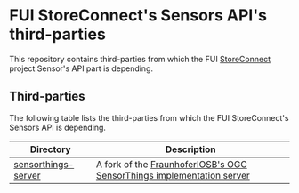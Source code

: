 # FUI StoreConnect's Sensors API's third-parties

This repository contains third-parties from which the FUI [StoreConnect](https://www.pole-scs.org/projet/storeconnect) project Sensor's API part is depending.

## Third-parties

The following table lists the third-parties from which the FUI StoreConnect's Sensors API is depending.

Directory                                       | Description                                                                                                                       
----------------------------------------------- | -----------------------------------------------------------------------------------------------------------------------------
[sensorthings-server](./sensorthings-server)    | A fork of the [FraunhoferIOSB's OGC SensorThings implementation server](https://github.com/FraunhoferIOSB/FROST-Server)     
